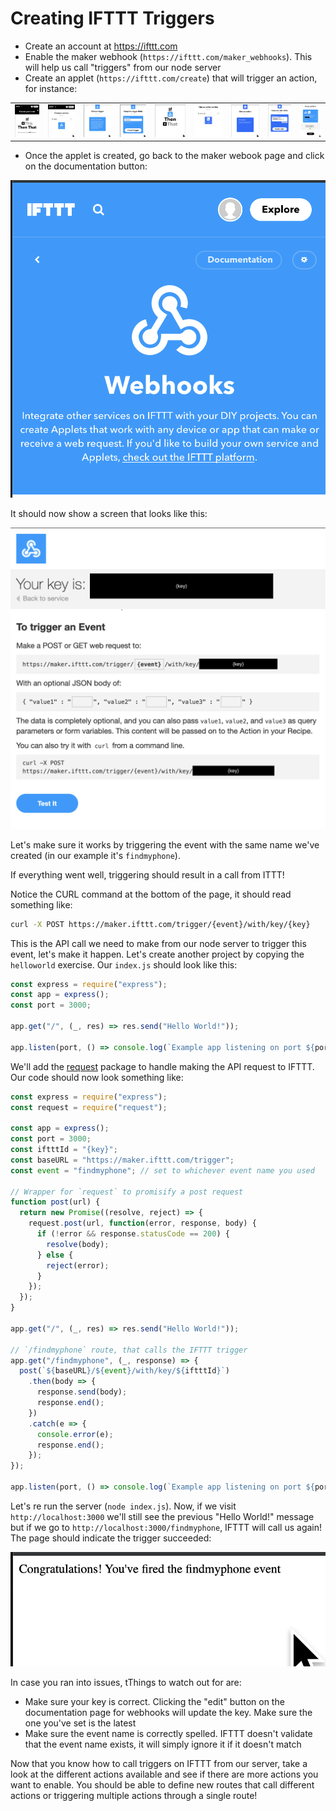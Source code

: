 # Creating IFTTT Triggers

- Create an account at https://ifttt.com
- Enable the maker webhook (`https://ifttt.com/maker_webhooks`). This will help us call "triggers" from our node server
- Create an applet (`https://ifttt.com/create`) that will trigger an action, for instance:

|              |              |              |              |              |              |              |              |              |
| ------------ | ------------ | ------------ | ------------ | ------------ | ------------ | ------------ | ------------ | ------------ |
| ![](./1.png) | ![](./2.png) | ![](./3.png) | ![](./4.png) | ![](./5.png) | ![](./6.png) | ![](./7.png) | ![](./8.png) | ![](./9.png) |

- Once the applet is created, go back to the maker webook page and click on the documentation button:

![](./maker.png)

It should now show a screen that looks like this:

![](./key.png)

Let's make sure it works by triggering the event with the same name we've created (in our example it's `findmyphone`).

If everything went well, triggering should result in a call from ITTT!

Notice the CURL command at the bottom of the page, it should read something like:

```sh
curl -X POST https://maker.ifttt.com/trigger/{event}/with/key/{key}
```

This is the API call we need to make from our node server to trigger this event, let's make it happen. Let's create another project by copying the `helloworld` exercise. Our `index.js` should look like this:

```js
const express = require("express");
const app = express();
const port = 3000;

app.get("/", (_, res) => res.send("Hello World!"));

app.listen(port, () => console.log(`Example app listening on port ${port}!`));
```

We'll add the [request](https://www.npmjs.com/package/request) package to handle making the API request to IFTTT. Our code should now look something like:

```js
const express = require("express");
const request = require("request");

const app = express();
const port = 3000;
const iftttId = "{key}";
const baseURL = "https://maker.ifttt.com/trigger";
const event = "findmyphone"; // set to whichever event name you used

// Wrapper for `request` to promisify a post request
function post(url) {
  return new Promise((resolve, reject) => {
    request.post(url, function(error, response, body) {
      if (!error && response.statusCode == 200) {
        resolve(body);
      } else {
        reject(error);
      }
    });
  });
}

app.get("/", (_, res) => res.send("Hello World!"));

// `/findmyphone` route, that calls the IFTTT trigger
app.get("/findmyphone", (_, response) => {
  post(`${baseURL}/${event}/with/key/${iftttId}`)
    .then(body => {
      response.send(body);
      response.end();
    })
    .catch(e => {
      console.error(e);
      response.end();
    });
});

app.listen(port, () => console.log(`Example app listening on port ${port}!`));
```

Let's re run the server (`node index.js`). Now, if we visit `http://localhost:3000` we'll still see the previous "Hello World!" message but if we go to `http://localhost:3000/findmyphone`, IFTTT will call us again! The page should indicate the trigger succeeded:

![](./success.png)

In case you ran into issues, tThings to watch out for are:

- Make sure your key is correct. Clicking the "edit" button on the documentation page for webhooks will update the key. Make sure the one you've set is the latest
- Make sure the event name is correctly spelled. IFTTT doesn't validate that the event name exists, it will simply ignore it if it doesn't match

Now that you know how to call triggers on IFTTT from our server, take a look at the different actions available and see if there are more actions you want to enable. You should be able to define new routes that call different actions or triggering multiple actions through a single route!
